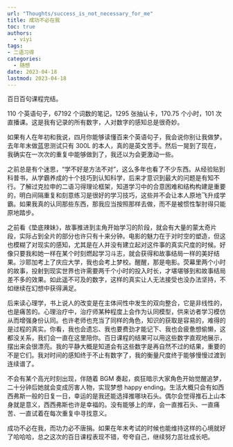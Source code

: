 ```yaml
---
url: "Thoughts/success_is_not_necessary_for_me"
title: 成功不必在我
toc: true
authors:
  - viyi
tags:
- 二语习得
categories:
  - 随想
date: 2023-04-18
lastmod: 2023-04-18
---
```

百日百句课程完结。

110 个英语句子，67192 个词数的笔记，1295 张抽认卡，170.75 个小时，101 次直播课。这是我有记录的所有数字，人对数字的感知总是很奇妙。


<!--more-->


如果有人在年初和我说，四月你能够读懂百来个英语句子，我会说你别让我做梦。去年年末做蓝思测试只有 300L 的本人，真的是英文苦手。然后一晃到了现在，我确实在一次次的重复中能够做到了，我还以为会更激动一些。

之前总是有个迷思，“学不好是方法不对”，这么多年也看了不少东西。从经验贴到科普书，从学霸养成的十个技巧到认知科学，后来才意识到最大的问题是有知不行。了解过克拉申的二语习得理论框架，知道学习中的合意困难和结构构建是重要的，明白间隔重复和刻意练习是很好的学习技巧，这些并不会让本人原地飞升成学霸。如果我真的认同那些东西，那我应当按照那样去做，而不是被惯性掣肘得只能原地踏步。

之前看《垫底辣妹》，故事推进到主角开始学习的阶段，就会有大量的蒙太奇片段，实际占到全片的部分也许只有十来分钟。电影的魅力在于对时空的塑造，但这也模糊了对现实的感知，尤其是在人并没有建立起对这件事的真实尺度的时候。好像只要我和她一样在某个时刻燃起学习斗志，就会获得和故事结局一样的美好结果。沙耶加考上了庆应大学，我也会考上梦校。醒醒，那是电影。荧幕里两个小时的故事，投射到现实世界也许需要两千个小时的投入时长，才堪堪够到和故事结局差不多的效果。如此遥不可及的数字，这样的真实让人无法接受也没办法坚持，不如继续在幻想中获得满足。

后来读心理学，书上说人的改变是在主体间性中发生的双向整合，它是非线性的，也是痛苦的。心理治疗中，治疗师某种程度上会作为认同模型，供来访者学习模仿从而增强身份认同。也许老师也充当了同样的角色，知识的获取是容易的，难得的是过程的真实。你看，我也会遗忘、我也要费劲才能记下、我也会疲惫想偷懒，这都没关系，我们会一直在这里陪你。百日课程的结果可以用这些数字直观地展示，摆出来会很漂亮。我的平静大概是知道会有这些数字是再自然不过的结果，重要的不是它们。我对时间的感知终于不止有数字了，我的衡量尺度终于能够慢慢过渡到连续谱了。

不会有某个高光时刻出现，伴随着 BGM 奏起，疯狂暗示大家角色开始觉醒追梦，二十分钟后她就会变成厉害人物，实现梦想 happy ending。生活大概只会有如西西弗斯一般的日复一日，幸运的是我还能选择推哪块石头。偶尔会觉得推石上山本身就是意义，西西弗斯也许是幸福的。没有能够上的岸，会一直推石头、一直痛苦、一直试着在每次重复中寻找意义。

成功不必在我，而功力必不唐捐。如果在年末考试的时候也能维持这样的心境就好了哈哈哈，总之这次的百日课程表现不错，夸夸自己，继续努力茁壮成长吧。